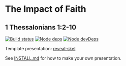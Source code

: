 # The Impact of Faith
## 1 Thessalonians 1:2-10

[![Build status](https://github.com/sermons/impact/actions/workflows/build.yml/badge.svg)](https://github.com/sermons/impact/actions/workflows/build.yml)
[![Node deps](https://david-dm.org/sermons/impact.svg)](https://david-dm.org/sermons/impact)
[![Node devDeps](https://david-dm.org/sermons/impact/dev-status.svg)](https://david-dm.org/sermons/impact?type=dev)

Template presentation: [reveal-skel](https://github.com/sermons/reveal-skel)

See [INSTALL.md](INSTALL.md)
for how to make your own presentation.

